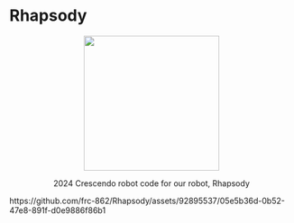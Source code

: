 # Rhapsody

<p align = "Center">
   <img src="https://github.com/frc-862/Rhapsody/assets/92895537/05e5b36d-0b52-47e8-891f-d0e9886f86b1" width=240 height=240 />
</p>
 
<p align = "Center">
  2024 Crescendo robot code for our robot, Rhapsody
 </p>
https://github.com/frc-862/Rhapsody/assets/92895537/05e5b36d-0b52-47e8-891f-d0e9886f86b1
